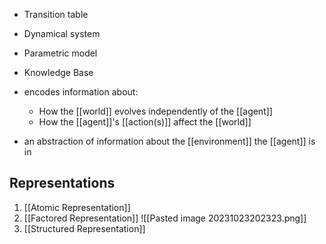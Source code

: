 - Transition table
- Dynamical system
- Parametric model
- Knowledge Base

- encodes information about:
	- How the [[world]] evolves independently of the [[agent]]
	- How the [[agent]]'s [[action(s)]] affect the [[world]]
- an abstraction of information about the [[environment]] the [[agent]] is in

## Representations
1. [[Atomic Representation]]
2. [[Factored Representation]]
![[Pasted image 20231023202323.png]]
3. [[Structured Representation]]